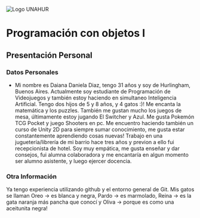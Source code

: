 ![Logo UNAHUR](./UNAHUR.png)

# Programación con objetos I
## Presentación Personal

### Datos Personales
- Mi nombre es Daiana Daniela Diaz, tengo 31 años y soy de Hurlingham, Buenos Aires. Actualmente soy estudiante de Programación de Videojuegos y también estoy haciendo en simultaneo Inteligencia Artificial.
Tengo dos hijos de 5 y 8 años, y 4 gatos :)! Me encanta la matemática y los puzzles. También me gustan mucho los juegos de mesa, últimamente estoy jugando El Switcher y Azul.
Me gusta Pokemón TCG Pocket y juego Shooters en pc.
Me encuentro haciendo también un curso de Unity 2D para siempre sumar conocimiento, me gusta estar constantemente aprendiendo cosas nuevas!
Trabajo en una juguetería/librería de mi barrio hace tres años y previon a ello fui recepcionista de hotel.
Soy muy empática, me gusta enseñar y dar consejos, fui alumna colaboradora y me encantaría en algun momento ser alumno asistente, y luego ejercer docencia.

### Otra Información
Ya tengo experiencia utilizando github y el entorno general de Git.
Mis gatos se llaman Oreo -> es blanca y negra, Pardo -> es marmolado, Reina -> es la gata naranja más pancha que conocí y Oliva -> porque es como una aceitunita negra!
